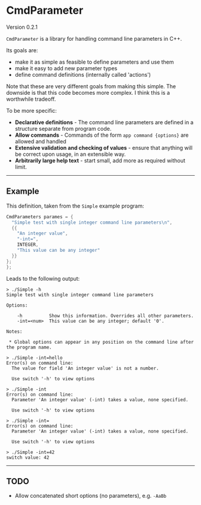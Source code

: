 CmdParameter
============

Version 0.2.1

`CmdParameter` is a library for handling command line parameters in C++.

Its goals are:

  - make it as simple as feasible to define parameters and use them
  - make it easy to add new parameter types
  - define command definitions (internally called 'actions')

 Note that these are very different goals from making this simple.
 The downside is that this code becomes more complex. I think this is a worthwhile tradeoff.
 
To be more specific:

 - **Declarative definitions** - The command line parameters are defined in a structure separate from program code.
 - **Allow commands** - Commands of the form `app command {options}` are allowed and handled
 - **Extensive validation and checking of values** - ensure that anything will be correct upon usage, in an extensible way.
 - **Arbitrarily large help text** - start small, add more as required without limit.

-----

## Example

This definition, taken from the `Simple` example program:

```c++
CmdParameters parames = {
  "Simple test with single integer command line parameters\n",
  {{
    "An integer value",
    "-int=",
    INTEGER,
    "This value can be any integer"
  }}
};
};
```

Leads to the following output:

```
> ./Simple -h
Simple test with single integer command line parameters

Options:

    -h          Show this information. Overrides all other parameters.
    -int=<num>  This value can be any integer; default '0'.

Notes:

 * Global options can appear in any position on the command line after the program name.

> ./Simple -int=hello
Error(s) on command line:
  The value for field 'An integer value' is not a number.

  Use switch '-h' to view options

> ./Simple -int
Error(s) on command line:
  Parameter 'An integer value' (-int) takes a value, none specified.

  Use switch '-h' to view options

> ./Simple -int=
Error(s) on command line:
  Parameter 'An integer value' (-int) takes a value, none specified.

  Use switch '-h' to view options

> ./Simple -int=42
switch value: 42

```

-----

## TODO

- Allow concatenated short options (no parameters), e.g. `-AaBb`
